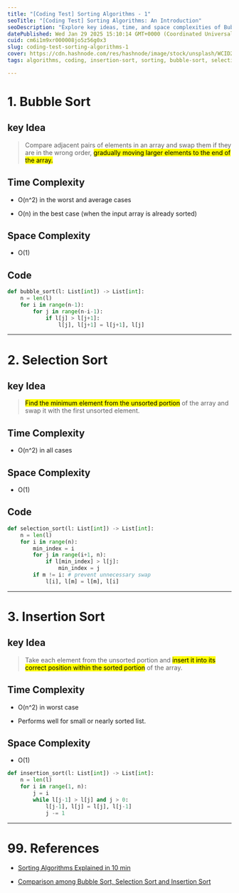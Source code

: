 ```yaml
---
title: "[Coding Test] Sorting Algorithms - 1"
seoTitle: "[Coding Test] Sorting Algorithms: An Introduction"
seoDescription: "Explore key ideas, time, and space complexities of Bubble Sort, Selection Sort, and Insertion Sort in this detailed coding test guide"
datePublished: Wed Jan 29 2025 15:10:14 GMT+0000 (Coordinated Universal Time)
cuid: cm6i1m9xr000008jo5z56g0x3
slug: coding-test-sorting-algorithms-1
cover: https://cdn.hashnode.com/res/hashnode/image/stock/unsplash/WCID2JWoxwE/upload/0714d645f641002e7a077a31a7133a9d.jpeg
tags: algorithms, coding, insertion-sort, sorting, bubble-sort, selection-sort, coding-test

---
```


# 1\. Bubble Sort

## key Idea

> Compare adjacent pairs of elements in an array and swap them if they are in the wrong order, <mark>gradually moving larger elements to the end of the array.</mark>

## Time Complexity

* O(n^2) in the worst and average cases
    
* O(n) in the best case (when the input array is already sorted)
    

## Space Complexity

* O(1)
    

## Code

```python
def bubble_sort(l: List[int]) -> List[int]:
    n = len(l)
    for i in range(n-1):
        for j in range(n-i-1):
            if l[j] > l[j+1]:
                l[j], l[j+1] = l[j+1], l[j]
```

---

# 2\. Selection Sort

## key Idea

> <mark>Find the minimum element from the unsorted portion</mark> of the array and swap it with the first unsorted element.

## Time Complexity

* O(n^2) in all cases
    

## Space Complexity

* O(1)
    

## Code

```python
def selection_sort(l: List[int]) -> List[int]:
    n = len(l)
    for i in range(n):
        min_index = i
        for j in range(i+1, n):
            if l[min_index] > l[j]:
                min_index = j
        if m != i: # prevent unnecessary swap
            l[i], l[m] = l[m], l[i]
```

---

# 3\. Insertion Sort

## key Idea

> Take each element from the unsorted portion and <mark>insert it into its correct position within the sorted portion</mark> of the array.

## Time Complexity

* O(n^2) in worst case
    
* Performs well for small or nearly sorted list.
    

## Space Complexity

* O(1)
    

```python
def insertion_sort(l: List[int]) -> List[int]:
    n = len(l)
    for i in range(1, n):
        j = i
        while l[j-1] > l[j] and j > 0:
            l[j-1], l[j] = l[j], l[j-1]
            j -= 1
```

---

# 99\. References

* [Sorting Algorithms Explained in 10 min](https://www.youtube.com/watch?v=Bor_CRWEIXo&t=44s)
    
* [Comparison among Bubble Sort, Selection Sort and Insertion Sort](https://www.geeksforgeeks.org/comparison-among-bubble-sort-selection-sort-and-insertion-sort/)